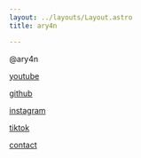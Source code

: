 ```yaml
---
layout: ../layouts/Layout.astro
title: ary4n

---
```

<!-- Markdown Preview - https://dillinger.io/ -->
@ary4n

[youtube](https://www.youtube.com/@ar4yn)

[github](https://github.com/ar4yn)

[instagram](https://www.instagram.com/ar4yn_/)

[tiktok](https://www.tiktok.com/@24h0m)

[contact](/contact)
